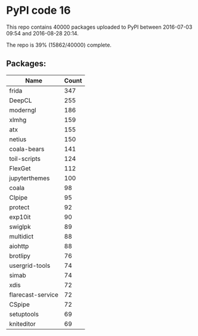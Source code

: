 # PyPI code 16

This repo contains 40000 packages uploaded to PyPI between 
2016-07-03 09:54 and 2016-08-28 20:14.

The repo is 39% (15862/40000) complete.

## Packages:

| Name  | Count |
| ----- | ----- |
| frida | 347 |
| DeepCL | 255 |
| moderngl | 186 |
| xlmhg | 159 |
| atx | 155 |
| netius | 150 |
| coala-bears | 141 |
| toil-scripts | 124 |
| FlexGet | 112 |
| jupyterthemes | 100 |
| coala | 98 |
| CIpipe | 95 |
| protect | 92 |
| exp10it | 90 |
| swiglpk | 89 |
| multidict | 88 |
| aiohttp | 88 |
| brotlipy | 76 |
| usergrid-tools | 74 |
| simab | 74 |
| xdis | 72 |
| flarecast-service | 72 |
| CSpipe | 72 |
| setuptools | 69 |
| kniteditor | 69 |


